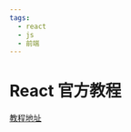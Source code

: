 ```yaml
---
tags:
  - react
  - js
  - 前端
---
```


# React 官方教程

[教程地址](https://zh-hans.reactjs.org/docs/getting-started.html)
